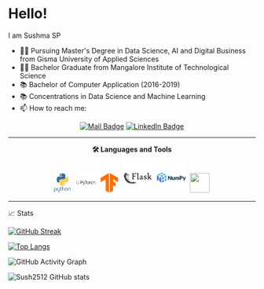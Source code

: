 # Hello!

I am Sushma SP
- 👨‍🎓 Pursuing Master's Degree in Data Science, AI and Digital Business from Gisma University of Applied Sciences
- 👨‍🎓 Bachelor Graduate from Mangalore Institute of Technological Science
- 📚 Bachelor of Computer Application (2016-2019) 
- 📚 Concentrations in Data Science and Machine Learning
- 📫 How to reach me:

<div align="center"> 

[![Mail Badge](https://img.shields.io/badge/-sushma25.gowda@gmail.com-c14438?style=flat-square&logo=Gmail&logoColor=white&link=mailto:sushma25.gowda@gmail.com)](mailto:sushma25.gowda@gmail.com)
<a href="https://www.linkedin.com/in/sushma-sp-9700a2212">
    <img src="https://img.shields.io/badge/LinkedIn-blue?style=flat-square&logo=linkedin&logoColor=white" alt="LinkedIn Badge"/>
</a>
  
</div>

---

<p align="center"> <b>🛠️ Languages and Tools </b></p>
<div align="center">
<img src="https://github.com/devicons/devicon/blob/master/icons/python/python-original-wordmark.svg" title="Python" alt="Python" width="40" height="40"/>&nbsp;  
<img src="https://github.com/devicons/devicon/blob/master/icons/pytorch/pytorch-original-wordmark.svg" title="Pytorch" alt="Pytorch" width="40" height="40"/>&nbsp;
<img src="https://github.com/devicons/devicon/blob/master/icons/tensorflow/tensorflow-original.svg" title="tf" alt="tf" width="40" height="40"/>&nbsp;
<img src="https://github.com/devicons/devicon/blob/master/icons/flask/flask-original-wordmark.svg" title="Flask" alt="Flask" width="60" height="60"/>&nbsp;
<img src="https://github.com/devicons/devicon/blob/master/icons/numpy/numpy-original-wordmark.svg" title="Numpy" alt="Numpy" width="60" height="60"/>&nbsp;
<img src="https://cdn.jsdelivr.net/gh/devicons/devicon/icons/mysql/mysql-original-wordmark.svg" width="40" height="40"/>&nbsp; 
</div>


---

<div aligh="center">
  
📈 Stats 

[![GitHub Streak](https://github-readme-streak-stats.herokuapp.com/?user=Sush2512&theme=dark&background=000000&hide_border=true)](https://git.io/streak-stats)

[![Top Langs](https://github-readme-stats.vercel.app/api/top-langs/?username=Sush2512&layout=compact&theme=vision-friendly-dark&hide_border=true)](https://github.com/anuraghazra/github-readme-stats)

![GitHub Activity Graph](https://github-readme-activity-graph.cyclic.app/graph?username=Sush2512&theme=dracula&hide_border=true)

![Sush2512 GitHub stats](https://github-readme-stats.vercel.app/api?username=Sush2512&show_icons=true&theme=radical)
  
</div>

<!--
**Sush2512/Sush2512** is a ✨ _special_ ✨ repository because its `README.md` (this file) appears on your GitHub profile.

Here are some ideas to get you started:

- 🔭 I’m currently working on ...
- 🌱 I’m currently learning ...
- 👯 I’m looking to collaborate on ...
- 🤔 I’m looking for help with ...
- 💬 Ask me about ...
- 📫 How to reach me: ...
- 😄 Pronouns: ...
- ⚡ Fun fact: ...
-->

